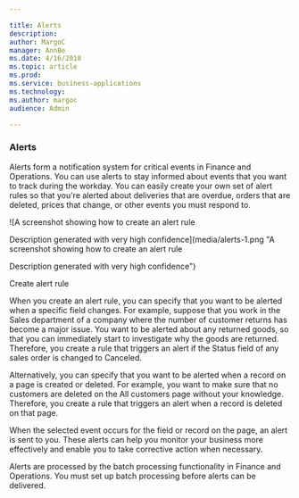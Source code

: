 ```yaml
---

title: Alerts
description: 
author: MargoC
manager: AnnBe
ms.date: 4/16/2018
ms.topic: article
ms.prod: 
ms.service: business-applications
ms.technology: 
ms.author: margoc
audience: Admin

---
```

### Alerts



Alerts form a notification system for critical events in Finance and Operations.
You can use alerts to stay informed about events that you want to track during
the workday. You can easily create your own set of alert rules so that you're
alerted about deliveries that are overdue, orders that are deleted, prices that
change, or other events you must respond to.

![A screenshot showing how to create an alert rule


Description generated with very high confidence](media/alerts-1.png "A screenshot showing how to create an alert rule


Description generated with very high confidence")
<!-- FO_Alerts_A.png -->


Create alert rule

When you create an alert rule, you can specify that you want to be alerted when
a specific field changes. For example, suppose that you work in the Sales
department of a company where the number of customer returns has become a major
issue. You want to be alerted about any returned goods, so that you can
immediately start to investigate why the goods are returned. Therefore, you
create a rule that triggers an alert if the Status field of any sales order is
changed to Canceled.

Alternatively, you can specify that you want to be alerted when a record on a
page is created or deleted. For example, you want to make sure that no customers
are deleted on the All customers page without your knowledge. Therefore, you
create a rule that triggers an alert when a record is deleted on that page.

When the selected event occurs for the field or record on the page, an alert is
sent to you. These alerts can help you monitor your business more effectively
and enable you to take corrective action when necessary.

Alerts are processed by the batch processing functionality in Finance and
Operations. You must set up batch processing before alerts can be delivered.
